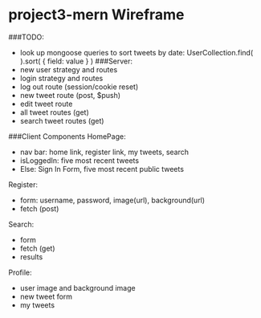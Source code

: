 # project3-mern Wireframe
###TODO:
- look up mongoose queries to sort tweets by date: 
    UserCollection.find( ).sort( { field: value } )
###Server:
- new user strategy and routes
- login strategy and routes
- log out route (session/cookie reset)
- new tweet route (post, $push)
- edit tweet route
- all tweet routes (get)
- search tweet routes (get)

###Client Components
HomePage:
- nav bar: home link, register link, my tweets, search
- isLoggedIn: five most recent tweets
- Else: Sign In Form, five most recent public tweets

Register:
- form: username, password, image(url), background(url)
- fetch (post) 

Search:
- form
- fetch (get)
- results

Profile:
- user image and background image
- new tweet form
- my tweets 



